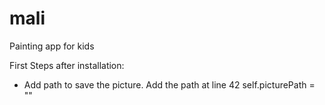 # mali
Painting app for kids

First Steps after installation:
- Add path to save the picture. Add the path at line 42  self.picturePath = "<your path>"
